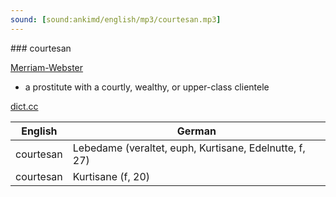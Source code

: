 ```yaml
---
sound: [sound:ankimd/english/mp3/courtesan.mp3]
---
```


\### courtesan

[Merriam-Webster](https://www.merriam-webster.com/dictionary/courtesan)

- a prostitute with a courtly, wealthy, or upper-class clientele

[dict.cc](https://www.dict.cc/courtesan)

| English        | German       |
| -------------- | ------------ |
| courtesan | Lebedame (veraltet, euph, Kurtisane, Edelnutte, f, 27) |
| courtesan | Kurtisane (f, 20) |

